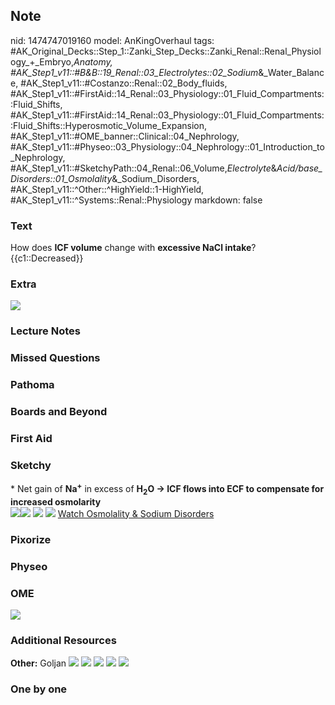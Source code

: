 ## Note
nid: 1474747019160
model: AnKingOverhaul
tags: #AK_Original_Decks::Step_1::Zanki_Step_Decks::Zanki_Renal::Renal_Physiology_+_Embryo,_Anatomy, #AK_Step1_v11::#B&B::19_Renal::03_Electrolytes::02_Sodium_&_Water_Balance, #AK_Step1_v11::#Costanzo::Renal::02_Body_fluids, #AK_Step1_v11::#FirstAid::14_Renal::03_Physiology::01_Fluid_Compartments::Fluid_Shifts, #AK_Step1_v11::#FirstAid::14_Renal::03_Physiology::01_Fluid_Compartments::Fluid_Shifts::Hyperosmotic_Volume_Expansion, #AK_Step1_v11::#OME_banner::Clinical::04_Nephrology, #AK_Step1_v11::#Physeo::03_Physiology::04_Nephrology::01_Introduction_to_Nephrology, #AK_Step1_v11::#SketchyPath::04_Renal::06_Volume,_Electrolyte_&_Acid/base_Disorders::01_Osmolality_&_Sodium_Disorders, #AK_Step1_v11::^Other::^HighYield::1-HighYield, #AK_Step1_v11::^Systems::Renal::Physiology
markdown: false

### Text
<div>
  <div>
    <div>
      How does <b>ICF volume</b> change with <b>excessive NaCl
      intake</b>?
    </div>
    <div>
      {{c1::Decreased}}
    </div>
  </div>
</div>

### Extra
<img src="paste-373902672920830.jpg">

### Lecture Notes


### Missed Questions


### Pathoma


### Boards and Beyond


### First Aid


### Sketchy
<div>
  * Net gain of <b>Na<sup>+</sup></b> in excess of
  <b>H<sub>2</sub>O -> ICF flows into ECF to compensate for
  increased osmolarity</b>
</div><img src=
"Screen%20Shot%202019-11-17%20at%206.50.48%20PM_1566160514431_1566160514431.png"><img src="Screen%20Shot%202019-11-17%20at%206.50.36%20PM.png">
<img src="Screen%20Shot%202019-12-28%20at%206.25.00%20PM.JPG">
<img src="Screen%20Shot%202020-01-04%20at%2011.24.03%20PM.JPG">
<a href=
"https://dashboard.sketchy.com/study/medical/courses/medical-pathophysiology/units/medical-pathophysiology-renal/videos/medical-pathophysiology-renal-volume-electrolyte-and-acidbase-disorders-osmolality-and-sodium-disorders?utm_source=anki&utm_medium=partnership&utm_campaign=february_update&utm_content=medical">
Watch Osmolality & Sodium Disorders</a>

### Pixorize


### Physeo


### OME
<div class="ome-widget">
  <a href=
  "https://onlinemeded.org/spa/nephrology?ref=anki"><img src=
  "_OME_AnkiFlashcards_Topic_6.png"></a>
</div>

### Additional Resources
<b>Other:</b> Goljan <img src="tmpT2OxJJ.png"> <img src=
"tmpqV4i0z.png"> <img src="tmp1hhSjV.png"> <img src=
"tmp8Q0Bwn.png"> <img src="tmpF7Zifi.png">

### One by one


